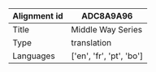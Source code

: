 |Alignment id | ADC8A9A96
| --- | --- 
|Title | Middle Way Series 
|Type | translation
|Languages | ['en', 'fr', 'pt', 'bo']